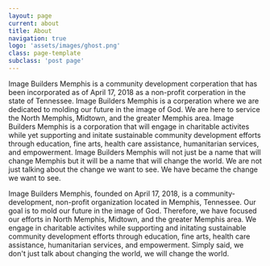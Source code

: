 ```yaml
---
layout: page
current: about
title: About
navigation: true
logo: 'assets/images/ghost.png'
class: page-template
subclass: 'post page'
---
```


Image Builders Memphis is a community development corperation that has been incorporated as of April 17, 2018 as a non-profit corperation in the state of Tennessee. Image Builders Memphis is a corperation where we are dedicated to molding our future in the image of God. We are here to service the North Memphis, Midtown, and the greater Memphis area. Image Builders Memphis is a corporation that will engage in charitable activites while yet supporting and initate sustainable community development efforts through education, fine arts, health care assistance, humanitarian services, and empowerment. Image Builders Memphis will not just be a name that will change Memphis but it will be a name that will change the world. We are not just talking about the change we want to see. We have became the change we want to see.

Image Builders Memphis, founded on April 17, 2018, is a community-development, non-profit organization located in Memphis, Tennessee. Our goal is to mold our future in the image of God. Therefore, we have focused our efforts in North Memphis, Midtown, and the greater Memphis area. We engage in charitable activites while supporting and initating sustainable community development efforts through education, fine arts, health care assistance, humanitarian services, and empowerment. Simply said, we don't just talk about changing the world, we will change the world.
